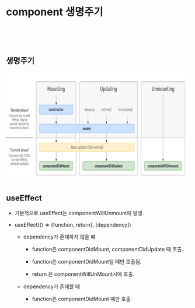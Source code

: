 # component 생명주기





<br>
<br>
<br>

## 생명주기

<img 
    src = "../Image/react/com.PNG"
    width = 700px
    height = 300px   
/>


## useEffect

* 기본적으로 useEffect는 componentWillUnmount때 발생.

* useEffect(() => {function, return}, [dependency])

    - dependency가 존재하지 않을 때

        - function은 componentDidMount, componentDidUpdate 때 호출. 

        - function은 componentDidMount일 때만 호출됨.

        - return 은 componentWillUnMount시에 호출.
    
    -  dependency가 존재할 때
        
        - function은 componentDidMount 때만 호출